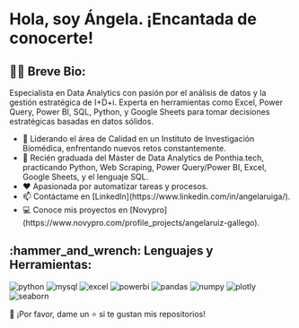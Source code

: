 <h1>Hola, soy Ángela. ¡Encantada de conocerte!</h1>
<div id="header" align="left">
  <h2>👩‍💻 Breve Bio:</h2>
  <p>Especialista en Data Analytics con pasión por el análisis de datos y la gestión estratégica de I+D+i. Experta en herramientas como Excel, Power Query, Power BI, SQL, Python, y Google Sheets para tomar decisiones estratégicas basadas en datos sólidos.</p>
  <ul>
    <li>🔭 Liderando el área de Calidad en un Instituto de Investigación Biomédica, enfrentando nuevos retos constantemente.</li>
    <li>🌱 Recién graduada del Máster de Data Analytics de Ponthia.tech, practicando Python, Web Scraping, Power Query/Power BI, Excel, Google Sheets, y el lenguaje SQL.</li>
    <li>❤️ Apasionada por automatizar tareas y procesos.</li>
    <li>📫 Contáctame en [LinkedIn](https://www.linkedin.com/in/angelaruiga/).</li>
    <li>💻 Conoce mis proyectos en [Novypro](https://www.novypro.com/profile_projects/angelaruiz-gallego).</li>
  </ul>
  <h2>:hammer_and_wrench: Lenguajes y Herramientas:</h2>
  <img src="https://img.shields.io/badge/Python-3776AB?style=for-the-badge&logo=python&logoColor=white" alt="python"/>
  <img src="https://img.shields.io/badge/MySQL-6DB33F?style=for-the-badge&logo=mysql&logoColor=white" alt="mysql"/>
  <img src="https://img.shields.io/badge/Microsoft_Excel-217346?style=for-the-badge&logo=microsoft-excel&logoColor=white" alt="excel"/>
  <img src="https://img.shields.io/badge/Power_BI-FFBE00?style=for-the-badge&logo=Power-BI&logoColor=white" alt="powerbi"/>
  <img src="https://img.shields.io/badge/Pandas-150458?style=for-the-badge&logo=pandas&logoColor=white" alt="pandas"/>
  <img src="https://img.shields.io/badge/NumPy-013243?style=for-the-badge&logo=numpy&logoColor=white" alt="numpy"/>
  <img src="https://img.shields.io/badge/Plotly-3F4F75?style=for-the-badge&logo=plotly&logoColor=white" alt="plotly"/>
  <img src="https://img.shields.io/badge/Seaborn-305F72?style=for-the-badge&logo=seaborn&logoColor=white" alt="seaborn"/>
  <!-- Añade tus propias insignias de herramientas de Web Scraping y Visualización de Datos aquí -->
  <p>👏 ¡Por favor, dame un ⭐️ si te gustan mis repositorios!</p>
</div>
